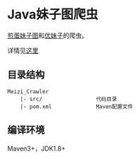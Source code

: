 # Java妹子图爬虫

[煎蛋妹子图](http://jandan.net/ooxx)和[优妹子](http://www.youmzi.com/tuinvlang.html)的爬虫。

详情见[这里](https://voidalex.github.io/2017/07/20/Java%E7%88%AC%E8%99%AB%EF%BC%9A%E7%88%AC%E5%8F%96%E5%A6%B9%E5%AD%90%E5%9B%BE/)

## 目录结构
```
Meizi_Crawler
    |- src/                 代码目录
    |- pom.xml              Maven配置文件
```

## 编译环境
Maven3+，JDK1.8+